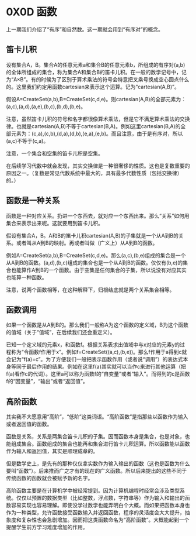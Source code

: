 # 0X0D 函数

上一期我们介绍了“有序”和自然数。这一期就会用到“有序对”的概念。

## 笛卡儿积

设有集合A，B。集合A的任意元素a和集合B的任意元素b，所组成的有序对(a,b)的全体所组成的集合，称为集合A和集合B的笛卡儿积。在一般的数学记号中，记为“A×B”。有的时候为了区别于算术乘法的符号会特意把叉乘号换成空心圆点什么的。这里我们约定用函数cartesian来表示这个运算。记为“cartesian(A,B)”。

假设A=CreateSet(a,b),B=CreateSet(c,d,e)。则cartesian(A,B)的全部元素为：(a,c),(a,d),(a,e),(b,c),(b,d),(b,e)。

注意，虽然笛卡儿积的符号和名字都很像算术乘法，但是它不满足算术乘法的交换律。也就是cartesian(A,B)不等于cartesian(B,A)。例如这里cartesian(B,A)的全部元素为：(c,a),(c,b),(d,a),(d,b),(e,a),(e,b)。而且注意，由于是有序对，所以(a,c)不等于(c,a)。

注意，一个集合和空集的笛卡儿积是空集。

在后续学习代数中就会发现，其实交换律是一种很奢侈的性质。这也是复数重要的原因之一。（复数是常见代数系统中最大的，具有最多代数性质（包括交换律）的。）

## 函数是一种关系

函数是一种对应关系。扔进一个东西去，就对应一个东西出来。那么“关系”如何用集合来表示出来呢。这就要用到笛卡儿积。

假设有集合A，B。A和B的笛卡儿积cartesian(A,B)的子集就是一个从A到B的关系。或者叫从A到B的映射。再或者叫做（广义上）从A到B的函数。

例如A=CreateSet(a,b),B=CreateSet(c,d,e)。那么(a,c),(b,e)组成的集合是一个从A到B的函数。(a,d),(b,c)组成的集合也是一个从A到B的函数。仅仅有(b,e)的集合也能算作A到B的一个函数。由于空集是任何集合的子集，所以说没有对应其实也能算一种函数。

注意，说两个函数相等，在这种解释下，归根结底就是两个关系集合相等。

## 函数调用

如果一个函数是从A到B的。那么我们一般称A为这个函数的定义域，B为这个函数的值域（关于“值域”，在后续我们还会重定义）。

已知一个定义域的元素x，和函数f。根据关系表求出值域中与x对应的元素y的过程称为“令函数f作用于x”。例如f=CreateSet((a,c),(b,e))。那么f作用于a得到c就会记为“f(a)=c”。为了方便我们一般把表示函数作用（或者说“调用”）的表达式本身等同于最后作用的结果。例如在这里f(a)其实就可以当作c来进行其他运算（把f(a)看作c的代词）。这里a可以称为函数f的“自变量”或者“输入”。而得到的c是函数f的“因变量”，“输出”或者“返回值”。

## 高阶函数

其实我不大愿意用“高阶”，“低阶”这类词语。“高阶函数”是指那些以函数作为输入或者返回值的函数。

函数是关系，关系是两集合笛卡儿积的子集。因而函数本身是集合，也是对象，也能组成集合。函数组成的集合也能再和集合进行笛卡儿积运算。所以函数能以函数作为输入和返回值，其实是顺理成章的。

但是数学史上，是先有的那种仅仅拿实数作为输入输出的函数（这也是函数为什么要叫“函数”）。后来推而广之才有的现在的广义函数。所以后来提出的这些不同于传统函数的函数就会被赋予新的名字。

高阶函数主要是在计算机学中被经常提到。因为计算机编程时经常会涉及类型系统。仅仅以预置的数据类型（比如整数，浮点数，字符串等）作为输入和输出的函数容易实现也容易理解。即使没学过数学也能弄明白个大概。而如果把函数本身也作为一种类型，允许函数接受函数输入并返回函数，程序的灵活度会大大提升，抽象度和复杂性也会急剧增加。因而把这类函数命名为“高阶函数”。大概能起到一个提醒学生前方学习难度增加的作用。

